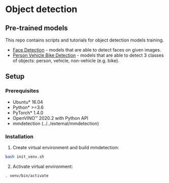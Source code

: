 # Object detection

## Pre-trained models

This repo contains scripts and tutorials for object detection models training.

* [Face Detection](face-detection/readme.md) - models that are able to detect faces on given images.
* [Person Vehicle Bike Detection](person-vehicle-bike-detection/readme.md) - models that are able to detect 3 classes of objects: person, vehicle, non-vehicle (e.g. bike).

## Setup

### Prerequisites

* Ubuntu\* 16.04
* Python\* >=3.6
* PyTorch\* 1.4.0
* OpenVINO™ 2020.2 with Python API
* mmdetection (../../external/mmdetection)

### Installation

1. Create virtual environment and build mmdetection:
```bash
bash init_venv.sh
```

2. Activate virtual environment:
```bash
. venv/bin/activate
```
